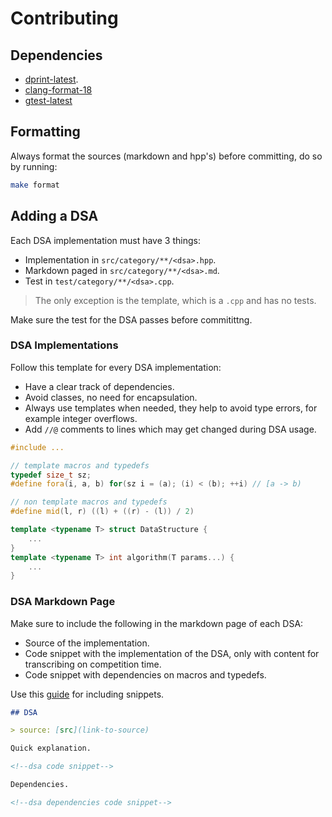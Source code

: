 # Contributing

## Dependencies

- [dprint-latest](https://github.com/dprint/dprint).
- [clang-format-18](https://clang.llvm.org/docs/ClangFormat.html)
- [gtest-latest](https://github.com/google/googletest)

## Formatting

Always format the sources (markdown and hpp's) before committing, do so by
running:

```bash
make format
```

## Adding a DSA

Each DSA implementation must have 3 things:

- Implementation in `src/category/**/<dsa>.hpp`.
- Markdown paged in `src/category/**/<dsa>.md`.
- Test in `test/category/**/<dsa>.cpp`.

> The only exception is the template, which is a `.cpp` and has no tests.

Make sure the test for the DSA passes before commitittng.

### DSA Implementations

Follow this template for every DSA implementation:

- Have a clear track of dependencies.
- Avoid classes, no need for encapsulation.
- Always use templates when needed, they help to avoid type errors, for example
  integer overflows.
- Add `//@` comments to lines which may get changed during DSA usage.

```cpp
#include ...

// template macros and typedefs
typedef size_t sz;
#define fora(i, a, b) for(sz i = (a); (i) < (b); ++i) // [a -> b)

// non template macros and typedefs
#define mid(l, r) ((l) + ((r) - (l)) / 2)

template <typename T> struct DataStructure {
    ...
}
template <typename T> int algorithm(T params...) {
    ...
}
```

### DSA Markdown Page

Make sure to include the following in the markdown page of each DSA:

- Source of the implementation.
- Code snippet with the implementation of the DSA, only with content for
  transcribing on competition time.
- Code snippet with dependencies on macros and typedefs.

Use this
[guide](https://rust-lang.github.io/mdBook/format/mdbook.html#including-files)
for including snippets.

```md
## DSA

> source: [src](link-to-source)

Quick explanation.

<!--dsa code snippet-->

Dependencies.

<!--dsa dependencies code snippet-->
```
